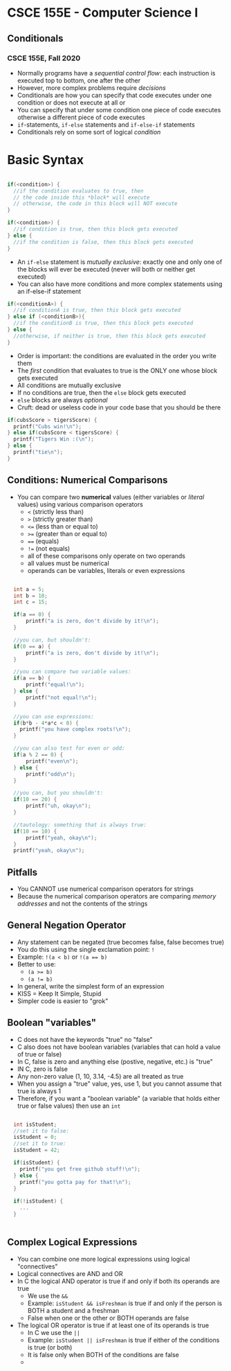 
# CSCE 155E - Computer Science I
## Conditionals
### CSCE 155E, Fall 2020

* Normally programs have a *sequential control flow*: each instruction is executed top to bottom, one after the other
* However, more complex problems require *decisions*
* Conditionals are how you can specify that code executes under one condition or does not execute at all or
* You can specify that under some condition one piece of code executes otherwise a different piece of code executes
* `if`-statements, `if-else` statements and `if-else-if` statements
* Conditionals rely on some sort of logical *condition*

# Basic Syntax 


```c

if(<condition>) {
  //if the condition evaluates to true, then
  // the code inside this *block* will execute
  // otherwise, the code in this block will NOT execute
} 

if(<condition>) {
  //if condition is true, then this block gets executed
} else {
  //if the condition is false, then this block gets executed
}

```

* An `if-else` statement is *mutually exclusive*: exactly one and only one of the blocks will ever be executed (never will both or neither get executed)
* You can also have more conditions and more complex statements using an if-else-if statement

```c
if(<conditionA>) {
  //if conditionA is true, then this block gets executed
} else if (<conditionB>){
  //if the conditionB is true, then this block gets executed
} else {
  //otherwise, if neither is true, then this block gets executed
}
```

* Order is important: the conditions are evaluated in the order you write them
* The *first* condition that evaluates to true is the ONLY one whose block gets executed
* All conditions are mutually exclusive
* If no conditions are true, then the `else` block gets executed
* `else` blocks are always *optional*
* Cruft: dead or useless code in your code base that you should be there

```c
if(cubsScore > tigersScore) {
  printf("Cubs win!\n");
} else if(cubsScore < tigersScore) {
  printf("Tigers Win :(\n");
} else {
  printf("tie\n");
}
```

## Conditions: Numerical Comparisons

* You can compare two **numerical** values (either variables or *literal* values) using various comparison operators
  * `<` (strictly less than)
  * `>` (strictly greater than)
  * `<=` (less than or equal to)
  * `>=` (greater than or equal to)
  * `==` (equals)
  * `!=` (not equals)
  * all of these comparisons only operate on two operands
  * all values must be numerical
  * operands can be variables, literals or even expressions

```c

  int a = 5;
  int b = 10;
  int c = 15;

  if(a == 0) {
      printf("a is zero, don't divide by it!\n");
  }

  //you can, but shouldn't:
  if(0 == a) {
      printf("a is zero, don't divide by it!\n");
  }

  //you can compare two variable values:
  if(a == b) {
      printf("equal!\n");
  } else {
      printf("not equal!\n");
  }

  //you can use expressions:
  if(b*b - 4*a*c < 0) {
    printf("you have complex roots!\n");
  }

  //you can also test for even or odd:
  if(a % 2 == 0) {
      printf("even\n");
  } else {
      printf("odd\n");
  }

  //you can, but you shouldn't:
  if(10 == 20) {
      printf("uh, okay\n");
  }

  //tautology: something that is always true:
  if(10 == 10) {
      printf("yeah, okay\n");
  }
  printf("yeah, okay\n");
```

## Pitfalls

* You CANNOT use numerical comparison operators for strings
* Because the numerical comparison operators are comparing *memory addresses* and not the contents of the strings

## General Negation Operator

* Any statement can be negated (true becomes false, false becomes true)
* You do this using the single exclamation point: `!`
* Example: `!(a < b)` or `!(a == b)`
* Better to use:
  * `(a >= b)`
  * `(a != b)`
* In general, write the simplest form of an expression
* KISS = Keep It Simple, Stupid
* Simpler code is easier to "grok"

## Boolean "variables"

* C does not have the keywords "true" no "false"
* C also does not have boolean variables (variables that can hold a value of true or false)
* In C, false is zero and anything else (postive, negative, etc.) is "true"
* IN C, zero is false
* Any non-zero value (1, 10, 3.14, -4.5) are all treated as true
* When you assign a "true" value, yes, use 1, but you cannot assume that true is always 1
* Therefore, if you want a "boolean variable" (a variable that holds either true or false values) then use an `int`


```c

  int isStudent;
  //set it to false:
  isStudent = 0;
  //set it to true:
  isStudent = 42;

  if(isStudent) {
    printf("you get free github stuff!\n");
  } else {
    printf("you gotta pay for that!\n");
  }
  
  if(!isStudent) {
    ...
  }
  
```

## Complex Logical Expressions

* You can combine one more logical expressions using logical "connectives"
* Logical connectives are AND and OR
* In C the logical AND operator is true if and only if both its operands are true
  * We use the `&&`
  * Example: `isStudent && isFreshman` is true if and only if the person is BOTH a student and a freshman
  * False when one or the other or BOTH operands are false
* The logical OR operator is true if at least one of its operands is true
  * In C we use the `||`
  * Example: `isStudent || isFreshman` is true if either of the conditions is true (or both)
  * It is false only when BOTH of the conditions are false
  * 


```text






```
